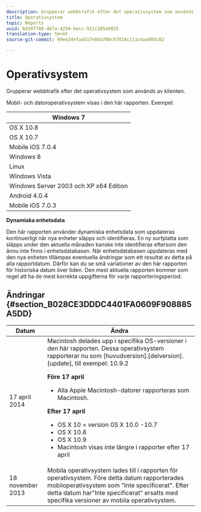 ```yaml
---
description: Grupperar webbtrafik efter det operativsystem som används av klienten.
title: Operativsystem
topic: Reports
uuid: 68307788-467a-4294-becc-921c105a0825
translation-type: tm+mt
source-git-commit: 99ee24efaa517e8da700c67818c111c4aa90dc02

---
```



# Operativsystem

Grupperar webbtrafik efter det operativsystem som används av klienten.

Mobil- och datoroperativsystem visas i den här rapporten. Exempel:

| Windows 7 |
|---|
| OS X 10.8 |
| OS X 10.7 |
| Mobile iOS 7.0.4 |
| Windows 8 |
| Linux |
| Windows Vista |
| Windows Server 2003 och XP x64 Edition |
| Android 4.0.4 |
| Mobile iOS 7.0.3 |

**Dynamiska enhetsdata**

Den här rapporten använder dynamiska enhetsdata som uppdateras kontinuerligt när nya enheter släpps och identifieras. En ny surfplatta som släpps under den aktuella månaden kanske inte identifieras eftersom den ännu inte finns i enhetsdatabasen. När enhetsdatabasen uppdateras med den nya enheten tillämpas eventuella ändringar som ett resultat av detta på alla rapportdatum. Därför kan du se små variationer av den här rapporten för historiska datum över tiden. Den mest aktuella rapporten kommer som regel att ha de mest korrekta uppgifterna för varje rapporteringsperiod.

## Ändringar {#section_B028CE3DDDC4401FA0609F908885A5DD}

<table id="table_82084301B1044103BB3B293595BC86BD"> 
 <thead> 
  <tr> 
   <th colname="col1" class="entry"> Datum </th> 
   <th colname="col2" class="entry"> Ändra </th> 
  </tr>
 </thead>
 <tbody> 
  <tr> 
   <td colname="col1"> 17 april 2014 </td> 
   <td colname="col2">Macintosh delades upp i specifika OS-versioner i den här rapporten. Dessa operativsystem rapporterar nu som [huvudversion].[delversion].[update], till exempel: 10.9.2 <p><b>Före 17 april</b> </p> 
    <ul id="ul_57A2173601624E959562A1CE6414184D"> 
     <li id="li_46B45295792B48B2A2EAA54533BE7C7B">Alla Apple Macintosh-datorer rapporteras som Macintosh. </li> 
    </ul> <p><b>Efter 17 april</b> </p> 
    <ul id="ul_E3C8E90AE6F84D509DE4288ECFF18D8C"> 
     <li id="li_9F5217DA906E49298551D153628D6AB1">OS X 10 = version 0S X 10.0 -10.7 </li> 
     <li id="li_BCDAE2E90CC14B77A5C17EFA60678382">OS X 10.8 </li> 
     <li id="li_8765C05D409B4AABB9860AE419EE4369">OS X 10.9 </li> 
     <li id="li_09050B76DD9C4F639F83A97E85B16211">Macintosh visas inte längre i rapporter efter 17 april </li> 
    </ul> </td> 
  </tr> 
  <tr> 
   <td colname="col1"> 18 november 2013 </td> 
   <td colname="col2"> Mobila operativsystem lades till i rapporten för operativsystem. Före detta datum rapporterades mobiloperativsystem som "Inte specificerat". Efter detta datum har"Inte specificerat" ersatts med specifika versioner av mobila operativsystem. </td> 
  </tr> 
 </tbody> 
</table>

